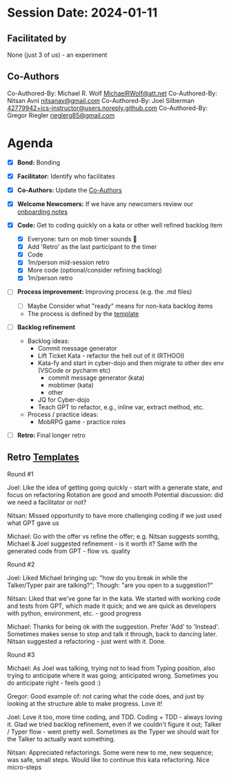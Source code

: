 # Session Date: 2024-01-11

## Facilitated by

None (just 3 of us) - an experiment

## Co-Authors

Co-Authored-By: Michael R. Wolf <MichaelRWolf@att.net>
Co-Authored-By: Nitsan Avni <nitsanav@gmail.com>
Co-Authored-By: Joel Silberman <42779942+jcs-instructor@users.noreply.github.com>
Co-Authored-By: Gregor Riegler <rieglerg85@gmail.com>

# Agenda

- [x] **Bond:** Bonding
- [x] **Facilitator:** Identify who facilitates
- [x] **Co-Authors:** Update the [Co-Authors](#co-authors) 
- [x] **Welcome Newcomers:** If we have any newcomers review our [onboarding notes](../docs/onboarding-notes.md)
- [x] **Code:** Get to coding quickly on a kata or other well refined backlog item
  - [x] Everyone: turn on mob timer sounds 📣
  - [x] Add 'Retro' as the last participant to the timer 
  - [x] Code
  - [x] 1m/person mid-session retro
  - [x] More code (optional/consider refining backlog)
  - [x] 1m/person retro
- [ ] **Process improvement:** Improving process (e.g. the .md files) 
  - [ ] Maybe Consider what "ready" means for non-kata backlog items
  - The process is defined by the [template](./session-notes-YYYY-MM-DD.md)
- [ ] **Backlog refinement**
    - Backlog ideas:
      - Commit message generator
      - Lift Ticket Kata - refactor the hell out of it (RTHOOI)
      - Kata-fy and start in cyber-dojo and then migrate to other dev env (VSCode or pycharm etc)
        - commit message generator (kata)
        - mobtimer (kata)
        - other
      - JQ for Cyber-dojo
      - Teach GPT to refactor, e.g., inline var, extract method, etc. 
    - Process / practice ideas:
      - MobRPG game - practice roles

- [ ] **Retro:** Final longer retro

## Retro [Templates](../docs/retro-templates.md)


Round #1

Joel:    Like the idea of getting going quickly - start with a generate state, and focus on refactoring
         Rotation are good and smooth
         Potential discussion: did we need a facilitator or not?

Nitsan:  Missed opportunity to have more challenging coding if we just used what GPT gave us

Michael: Go with the offer vs refine the offer; e.g. Nitsan suggests somthg, Michael & Joel suggested refinement - is it worth it?
         Same with the generated code from GPT - flow vs. quality


Round #2

Joel:    Liked Michael bringing up: "how do you break in while the Talker/Typer pair are talking?";
         Though: "are you open to a suggestion?"
         
Nitsan:  Liked that we've gone far in the kata. We started with working code and tests from GPT, which made
         it quick; and we are quick as developers with python, environment, etc. - good progress

Michael: Thanks for being ok with the suggestion.
         Prefer 'Add' to 'Instead'. Sometimes makes sense to stop and talk it through, back to dancing later. 
         Nitsan suggested a refactoring - just went with it. Done.
         

Round #3

Michael: As Joel was talking, trying not to lead from Typing position, also trying to anticipate where it was going; anticipated wrong.
         Sometimes you do anticipate right - feels good :)

Gregor:  Good example of: not caring what the code does, and just by looking at the structure able to make progress.
         Love it!

Joel:    Love it too, more time coding, and TDD. Coding + TDD - always loving it.
         Glad we tried backlog refinement, even if we couldn't figure it out;
         Talker / Typer flow - went pretty well. Sometimes as the Typer we should wait for the Talker to actually want something.

Nitsan:  Appreciated refactorings. Some were new to me, new sequence; was safe, small steps. Would like to continue this kata refactoring.
         Nice micro-steps
